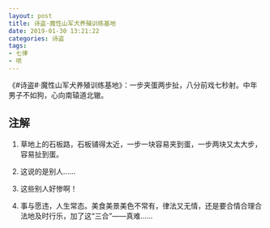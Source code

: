 ```yaml
---
layout: post
title: 诗盗·魔性山军犬养殖训练基地
date: 2019-01-30 13:21:22
categories: 诗盗
tags:
- 七律
- 喷
---
```

《#诗盗#·魔性山军犬养殖训练基地》：一步夹蛋两步扯，八分前戏七秒射。中年男子不如狗，心向南辕道北辙。

## 注解

1. 草地上的石板路，石板铺得太近，一步一块容易夹到蛋，一步两块又太大步，容易扯到蛋。

2. 这说的是别人……

3. 这些别人好惨啊！

4. 事与愿违，人生常态。美食美景美色不常有，律法又无情，还是要合情合理合法地及时行乐，加了这“三合”——真难……